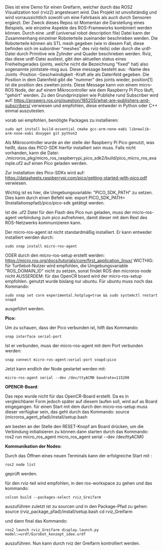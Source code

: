 Dies ist eine Demo für einen Greifarm, welcher durch das ROS2 Visualization tool (rviz2)
angesteuert wird.
Das Projekt ist unvollständig und wird vorraussichtlich sowohl um eine Fahrbasis als auch durch Sensoren ergänzt. 
Der Zweck dieses Repos ist Momentan die Darstellung eines Beispiels, wie einzelne Aspekte des ROS-Frameworks kombiniert werden können.
Durch eine .urdf (universal robot description file) Datei kann der Zusammenhang einzelner Roboterteile zueinander beschrieben werden. 
Die Roboterteile können als STL mesh gegeben (wie in diesem Fall, diese befinden sich im subordner "meshes" des rviz-teils) oder durch die urdf-Datei durch Primitive wie Zylinder und Quader beschrieben werden.
Rviz, das diese urdf-Datei ausliest, gibt den aktuellen status eines Freiheitsgerades (joints, welche nicht die Bezeichnung "fixed" hat) also sogenannte 
jointstate-msg aus.
Diese message besteht aus:
	-Name des Joints
	-Position
	-Geschwindigkeit
	-Kraft
alle als Datenfeld gegeben. Die Position in dem Datenfeld gibt die "nummer" des joints wieder, position[1] ist die position des zweiten joints.
Diese Message kann von einem micro-ROS Node, der auf einem Mikrocontroller wie dem Raspberry Pi Pico läuft, "gehört" werden.
Zu den Grundprinzipien wie Publishe rund Subscriber wird auf:
https://answers.ros.org/question/185205/what-are-publishers-and-subscribers/
verwiesen und empfohlen, diese entweder in Python oder C++ einmal auszutesten.

vorab sei empfohlen, benötigte Packages zu installieren:

    sudo apt install build-essential cmake gcc-arm-none-eabi libnewlib-arm-none-eabi doxygen git python3


Als Mikrocontroller wurde an der stelle der Raspberry Pi Pico genutzt, was heißt, dass das PICO-SDK hierfür installiert sein muss. Falls nicht vorhanden, kann die Datei:
./microros_pkg/micro_ros_raspberrypi_pico_sdk2/build/pico_micro_ros_example.uf2 
auf einen Pico geladen werden.

Zur installation des Pico-SDKs wird auf: 
https://datasheets.raspberrypi.com/pico/getting-started-with-pico.pdf 
verwiesen.

Wichtig ist es hier, die Umgebungsvariable:
"PICO_SDK_PATH"
zu setzen.
Dies kann durch einen Befehl wie: 
    export PICO_SDK_PATH=(Installationspfad)/pico/pico-sdk
getätigt werden.

Ist die .uf2 Datei für den Flash des Pico nun geladen, muss der micro-ros-agent verbindung zum pico aufnehmen, damit dieser mit dem Rest des ROS-Netzwerks
kommunizieren kann.

Der micro-ros-agent ist nicht standardmäßig installiert. Er kann entweder installiert werden durch: 

    sudo snap install micro-ros-agent

ODER durch den micro-ros-setup erstellt werden:
https://micro.ros.org/docs/tutorials/core/first_application_linux/
WICTHIG: für Turtlebot-Nutzer wird empfohlen, die Umgebungsvariable "ROS_DOMAIN_ID" nicht zu setzen, sonst findet ROS den microros-node nicht
AUSSERDEM: für das OpenCR board wird der micro-ros-setup empfohlen. 
genutzt wurde bislang nur ubuntu. Für ubuntu muss noch das Kommando:

    sudo snap set core experimental.hotplug=true && sudo systemctl restart snapd

ausgeführt werden. 

**Pico:**

Um zu schauen, dass der Pico verbunden ist, hilft das Kommando:

    snap interface serial-port

Ist er verbunden, muss der micro-ros-agent mit dem Port verbunden werden:

    snap connect micro-ros-agent:serial-port snapd:pico

Jetzt kann endlich der Node gestartet werden mit:

    micro-ros-agent serial --dev /dev/ttyACM0 baudrate=115200
    
**OPENCR-Board**:

Das repo wurde nicht für das OpenCR-Board erstellt. Da es in vergleichbarer Form jedoch später auf diesem laufen soll, wird auf as Board eingegangen.
für einen Start mit dem durch den micro-ros-setup muss dieser verfügbar sein, das geht durch das Kommando:
    source (microros_agent_pfad)/install/setup.bash

am besten an der Stelle den RESET-Knopf am Board drücken, um die Verbindung initialisieren zu können
dann starten durch das Kommando:
    ros2 run micro_ros_agent micro_ros_agent serial --dev /dev/ttyACM0

**Kommunikation der Nodes:**

Durch das Öffnen eines neuen Terminals kann der erfolgreiche Start mit :

    ros2 node list

geprüft werden.

für den rviz-teil wird empfohlen, in den ros-workspace zu gehen und das kommando:

    colcon build --packages-select rviz_Greifarm

auszuführen
zuletzt ist zu sourcen und in den Package-Pfad zu gehen:
    source (rviz_package_pfad)/install/setup.bash
    cd rviz_Greifarm 
    
und dann final das Kommando:

    ros2 launch rviz_Greifarm display.launch.py model:=urdf/Eurobot_konzept_idee.urdf

auszuführen.  Nun kann durch rviz der Greifarm kontrolliert werden.

